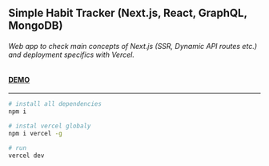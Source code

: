 ## Simple Habit Tracker (Next.js, React, GraphQL, MongoDB)

###### Web app to check main concepts of Next.js (SSR, Dynamic API routes etc.) and deployment specifics with Vercel.

#### [DEMO](https://habits-tracker-next-cherenkor.kucherenko-web.vercel.app)
---

```bash
# install all dependencies
npm i

# instal vercel globaly
npm i vercel -g

# run
vercel dev
```
